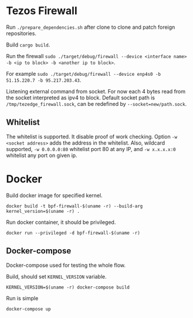 # Tezos Firewall

Run `./prepare_dependencies.sh` after clone to clone and patch foreign repositories.

Build `cargo build`.

Run the firewall `sudo ./target/debug/firewall --device <interface name> -b <ip to block> -b <another ip to block>`.

For example `sudo ./target/debug/firewall --device enp4s0 -b 51.15.220.7 -b 95.217.203.43`.

Listening external command from socket. For now each 4 bytes read from the socket interpreted as ipv4 to block.
Default socket path is `/tmp/tezedge_firewall.sock`, can be redefined by `--socket=new/path.sock`.

## Whitelist

The whitelist is supported. It disable proof of work checking. Option `-w <socket address>` adds the address in the whitelist.
Also, wildcard supported, `-w 0.0.0.0:80` whitelist port 80 at any IP, and `-w x.x.x.x:0` whitelist any port on given ip.

# Docker

Build docker image for specified kernel.

```
docker build -t bpf-firewall-$(uname -r) --build-arg kernel_version=$(uname -r) .
```

Run docker container, it should be privileged.
```
docker run --privileged -d bpf-firewall-$(uname -r)
```

## Docker-compose

Docker-compose used for testing the whole flow.

Build, should set `KERNEL_VERSION` variable.
```
KERNEL_VERSION=$(uname -r) docker-compose build
```

Run is simple
```
docker-compose up
```
